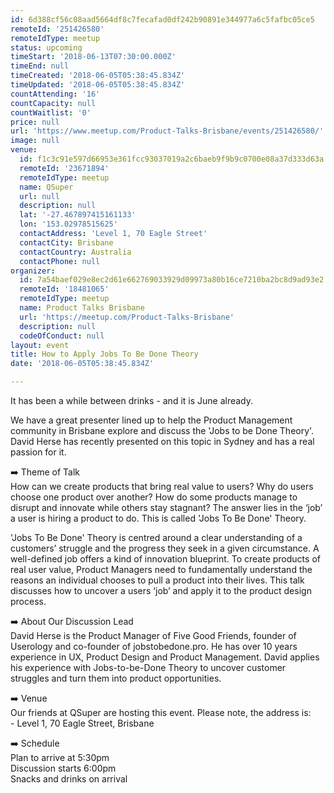 ```yaml
---
id: 6d388cf56c08aad5664df8c7fecafad0df242b90891e344977a6c5fafbc05ce5
remoteId: '251426580'
remoteIdType: meetup
status: upcoming
timeStart: '2018-06-13T07:30:00.000Z'
timeEnd: null
timeCreated: '2018-06-05T05:38:45.834Z'
timeUpdated: '2018-06-05T05:38:45.834Z'
countAttending: '16'
countCapacity: null
countWaitlist: '0'
price: null
url: 'https://www.meetup.com/Product-Talks-Brisbane/events/251426580/'
image: null
venue:
  id: f1c3c91e597d66953e361fcc93037019a2c6baeb9f9b9c0700e08a37d333d63a
  remoteId: '23671894'
  remoteIdType: meetup
  name: QSuper
  url: null
  description: null
  lat: '-27.467897415161133'
  lon: '153.02978515625'
  contactAddress: 'Level 1, 70 Eagle Street'
  contactCity: Brisbane
  contactCountry: Australia
  contactPhone: null
organizer:
  id: 7a54baef029e8ec2d61e662769033929d09973a80b16ce7210ba2bc8d9ad93e2
  remoteId: '18481065'
  remoteIdType: meetup
  name: Product Talks Brisbane
  url: 'https://meetup.com/Product-Talks-Brisbane'
  description: null
  codeOfConduct: null
layout: event
title: How to Apply Jobs To Be Done Theory
date: '2018-06-05T05:38:45.834Z'

---
```

<p>It has been a while between drinks - and it is June already.</p> <p>We have a great presenter lined up to help the Product Management community in Brisbane explore and discuss the 'Jobs to be Done Theory'. David Herse has recently presented on this topic in Sydney and has a real passion for it.</p> <p>➡️ Theme of Talk<br/>How can we create products that bring real value to users? Why do users choose one product over another? How do some products manage to disrupt and innovate while others stay stagnant? The answer lies in the ‘job’ a user is hiring a product to do. This is called 'Jobs To Be Done' Theory.</p> <p>'Jobs To Be Done' Theory is centred around a clear understanding of a customers’ struggle and the progress they seek in a given circumstance. A well-defined job offers a kind of innovation blueprint. To create products of real user value, Product Managers need to fundamentally understand the reasons an individual chooses to pull a product into their lives. This talk discusses how to uncover a users ‘job’ and apply it to the product design process.</p> <p>➡️ About Our Discussion Lead<br/>David Herse is the Product Manager of Five Good Friends, founder of Userology and co-founder of jobstobedone.pro. He has over 10 years experience in UX, Product Design and Product Management. David applies his experience with Jobs-to-be-Done Theory to uncover customer struggles and turn them into product opportunities.</p> <p>➡️ Venue<br/>Our friends at QSuper are hosting this event. Please note, the address is:<br/>- Level 1, 70 Eagle Street, Brisbane</p> <p>➡️ Schedule<br/>Plan to arrive at 5:30pm<br/>Discussion starts 6:00pm<br/>Snacks and drinks on arrival</p>
